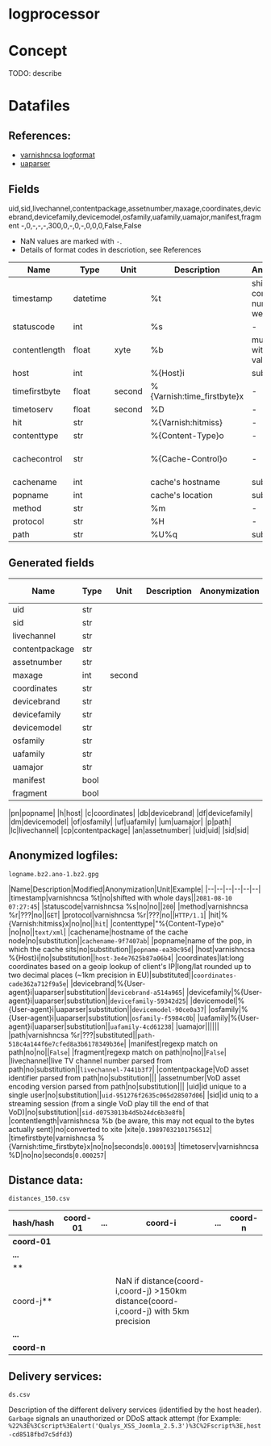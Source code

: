 # logprocessor

# Concept

TODO: describe

# Datafiles

## References:

* [varnishncsa logformat](https://varnish-cache.org/docs/6.0/reference/varnishncsa.html)
* [uaparser](http://)

## Fields
uid,sid,livechannel,contentpackage,assetnumber,maxage,coordinates,devicebrand,devicefamily,devicemodel,osfamily,uafamily,uamajor,manifest,fragment
-,0,-,-,-,300,0,-,0,-,0,0,0,False,False

* NaN values are marked with `-`.
* Details of format codes in descriotion, see References

|Name          |Type    |Unit  |Description|Anonymization|RAW example|Anonymized example|
|--------------|--------|------|-----------|-------------|-----------|------------------|
|timestamp     |datetime|      |%t         |shift with constatn number of weeks|2021-01-01 06:59:46|2088-01-08 06:59:46|
|statuscode    |int     |      |%s         |-            |200|200|
|contentlength |float   |xyte  |%b         |multiplication with a constant value|300kB|0.14285714285714285|
|host          |int     |      |%{Host}i   |subtitution. |livetv.cdn.telekom.de|3|
|timefirstbyte |float   |second|%{Varnish:time_firstbyte}x|-|0.01|0.01| 
|timetoserv    |float   |second|%D         |-            |0.123|0.123|
|hit           |str     |      |%{Varnish:hitmiss}|-|hit|hit|
|contenttype   |str     |      |%{Content-Type}o|-|application/json|application/json|
|cachecontrol  |str     |      |%{Cache-Control}o|-|Cache-Control:public,max-age=300|Cache-Control:public,max-age=300|
|cachename     |int     |      |cache's hostname|substitution|edge_cache_frankfurt|5|
|popname       |int     |      |cache's location|substitution|Frankfurt|3|
|method        |str     |      |%m         |-|GET|GET|
|protocol      |str     |      |%H         |-|HTTP/1.1|HTTP/1.1|
|path          |str     |      |%U%q       |substitution|/resource/index.html|656|


## Generated fields

|Name          |Type    |Unit  |Description|Anonymization|RAW example|Anonymized example|
|--------------|--------|------|-----------|-------------|-----------|------------------|
|uid           |str     |      |||||
|sid           |str     |      |||||
|livechannel   |str     |      |||||
|contentpackage|str     |      |||||
|assetnumber   |str     |      |||||
|maxage        |int     |second|||||
|coordinates   |str     |      |||||
|devicebrand   |str     |      |||||
|devicefamily  |str     |      |||||
|devicemodel   |str     |      |||||
|osfamily      |str     |      |||||
|uafamily      |str     |      |||||
|uamajor       |str     |      |||||
|manifest      |bool    |      |||||
|fragment      |bool    |      |||||


|pn|popname|
|h|host|
|c|coordinates|
|db|devicebrand|
|df|devicefamily|
|dm|devicemodel|
|of|osfamily|
|uf|uafamily|
|um|uamajor|
|p|path|
|lc|livechannel|
|cp|contentpackage|
|an|assetnumber|
|uid|uid|
|sid|sid|

## Anonymized logfiles:

`logname.bz2.ano-1.bz2.gpg`

|Name|Description|Modified|Anonymization|Unit|Example| |--|--|--|--|--|--| |timestamp|varnishncsa %t|no|shifted with
whole days||`2081-08-10 07:27:45`| |statuscode|varnishncsa %s|no|no||`200`| |method|varnishncsa %r|???|no||`GET`|
|protocol|varnishncsa %r|???|no||`HTTP/1.1`| |hit|%{Varnish:hitmiss}x|no|no||`hit`| |contenttype|"%{Content-Type}o"
|no|no||`text/xml`| |cachename|hostname of the cache node|no|substitution||`cachename-9f7407ab`| |popname|name of the
pop, in which the cache sits|no|substitution||`popname-ea30c95d`| |host|varnishncsa
%{Host}i|no|substitution||`host-3e4e7625b87a06b4`| |coordinates|lat:long coordinates based on a geoip lookup of client's
IP|long/lat rounded up to two decimal places (~1km precision in EU)|substituted||`coordinates-cade362a712f9a5e`|
|devicebrand|%{User-agent}i|uaparser|substitution||`devicebrand-a514a965`|
|devicefamily|%{User-agent}i|uaparser|substitution||`devicefamily-59342d25`|
|devicemodel|%{User-agent}i|uaparser|substitution||`devicemodel-90ce0a37`|
|osfamily|%{User-agent}i|uaparser|substitution||`osfamily-f5984c0b`|
|uafamily|%{User-agent}i|uaparser|substitution||`uafamily-4cd61238`| |uamajor|||||| |path|varnishncsa
%r|???|substituted||`path-518c4a144f6e7cfed8a3b6178349b36e`| |manifest|regexp match on path|no|no||`False`|
|fragment|regexp match on path|no|no||`False`| |livechannel|live TV channel number parsed from
path|no|substitution||`livechannel-7441b3f7`| |contentpackage|VoD asset identifier parsed from path|no|substitution|||
|assetnumber|VoD asset encoding version parsed from path|no|substitution||| |uid|id unique to a single
user|no|substitution||`uid-951276f2635c065d28507d06`| |sid|id uniq to a streaming session (from a single VoD play till
the end of that VoD)|no|substitution||`sid-d0753013b4d5b24dc6b3e8fb`| |contentlength|varnishncsa %b (be aware, this may
not equal to the bytes actually sent)|no|converted to xite |xite|`0.19897032101756512`| |timefirstbyte|varnishncsa
%{Varnish:time_firstbyte}x|no|no|seconds|`0.000193`| |timetoserv|varnishncsa %D|no|no|seconds|`0.000257`|

## Distance data:

`distances_150.csv`

|hash/hash|coord-01|...     |coord-i |...|coord-n|
|-------------|--------|--------|--------|---|-------|
|**coord-01** |        |        |        |   |       |
|**...**      |        |        |        |   |       |
|**
coord-j**  |        |        | NaN if distance(coord-i,coord-j) >150km<br/>distance(coord-i,coord-j) with 5km precision|   |       |
|**...**      |        |        |        |   |       |
|**coord-n**  |        |        |        |   |       |

## Delivery services:

`ds.csv`

Description of the different delivery services (identified by the host header). `Garbage` signals an unauthorized or
DDoS attack attempt (for
Example: `%22%3E%3Cscript%3Ealert('Qualys_XSS_Joomla_2.5.3')%3C%2Fscript%3E,host-cd8518fbd7c5dfd3`)




